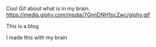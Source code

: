 Cool Gif about what is in my brain.
https://media.giphy.com/media/7GnnDNH1ocZwc/giphy.gif

This is a blog

I made this with my brain



